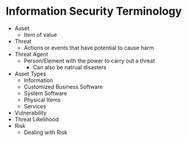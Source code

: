 # Information Security Terminology
- Asset
	- Item of value
- Threat
	- Actions or events that have potential to cause harm
- Threat Agent
	- Person/Element with the power to carry out a threat
		- Can also be natrual disasters
- Asset Types
	- Information
	- Customized Business Software
	- System Software
	- Physical Items
	- Services
- Vulnerability
- Threat Likelihood
- Risk
	- Dealing with Risk 
